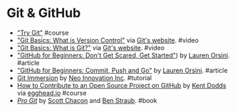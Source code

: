 # Git & GitHub

* ["Try Git"](https://try.github.io) #course
* ["Git Basics: What is Version Control"](http://git-scm.com/video/what-is-version-control) via [Git's website](http://git-scm.com/). #video
* ["Git Basics: What is Git?"](http://git-scm.com/video/what-is-git) via [Git's website](http://git-scm.com/). #video
* ["GitHub for Beginners: Don't Get Scared, Get Started"](http://readwrite.com/2013/09/30/understanding-github-a-journey-for-beginners-part-1)) by [Lauren Orsini](https://twitter.com/laureninspace). #article
* ["GitHub for Beginners: Commit, Push and Go"](http://readwrite.com/2013/10/02/github-for-beginners-part-2) by [Lauren Orsini](https://twitter.com/laureninspace). #article
* [Git Immersion](http://gitimmersion.com/) by [Neo Innovation Inc](http://neo.com/). #tutorial
* [How to Contribute to an Open Source Project on GitHub](https://egghead.io/series/how-to-contribute-to-an-open-source-project-on-github) by [Kent Dodds](https://twitter.com/kentcdodds) via [egghead.io](https://egghead.io/) #course
* [*Pro Git*](http://git-scm.com/book/en/v2) by [Scott Chacon](https://twitter.com/chacon) and [Ben Straub](https://twitter.com/benstraub). #book
